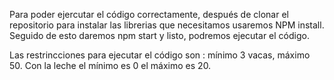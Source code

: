 Para poder ejercutar el código correctamente, después de clonar el repositorio para instalar las librerias que necesitamos usaremos NPM install. Seguido de esto daremos npm start y listo, podremos ejecutar el código.



Las restrincciones para ejecutar el código son : mínimo 3 vacas, máximo 50. Con la leche el mínimo es 0 el máximo es 20.